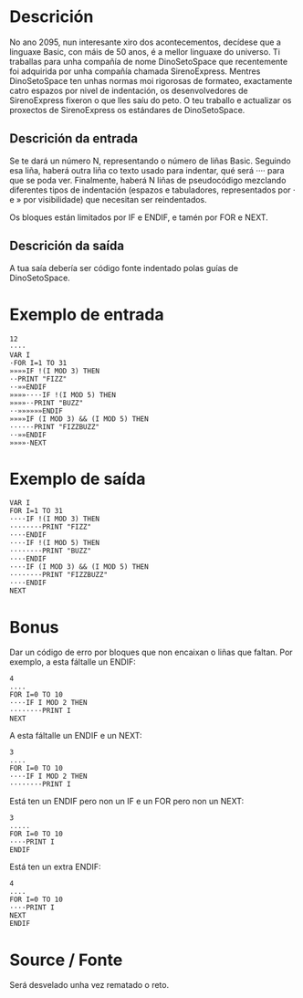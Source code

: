 # Descrición

No ano 2095, nun interesante xiro dos acontecementos, decídese que a linguaxe Basic, con máis de 50 anos, é a mellor linguaxe do universo. Ti traballas para unha compañía de nome DinoSetoSpace que recentemente foi adquirida por unha compañía chamada SirenoExpress. Mentres DinoSetoSpace ten unhas normas moi rigorosas de formateo, exactamente catro espazos por nivel de indentación, os desenvolvedores de SirenoExpress fixeron o que lles saíu do peto. O teu traballo e actualizar os proxectos de SirenoExpress os estándares de DinoSetoSpace.

## Descrición da entrada

Se te dará un número N, representando o número de liñas Basic. Seguindo esa liña, haberá outra liña co texto usado para indentar, qué será ···· para que se poda ver. Finalmente, haberá N liñas de pseudocódigo mezclando diferentes tipos de indentación (espazos e tabuladores, representados por · e » por visibilidade) que necesitan ser reindentados.

Os bloques están limitados por IF e ENDIF, e tamén por FOR e NEXT.

## Descrición da saída

A tua saía debería ser código fonte indentado polas guías de DinoSetoSpace.

# Exemplo de entrada

```
12
····
VAR I
·FOR I=1 TO 31
»»»»IF !(I MOD 3) THEN
··PRINT "FIZZ"
··»»ENDIF
»»»»····IF !(I MOD 5) THEN
»»»»··PRINT "BUZZ"
··»»»»»»ENDIF
»»»»IF (I MOD 3) && (I MOD 5) THEN
······PRINT "FIZZBUZZ"
··»»ENDIF
»»»»·NEXT
```

# Exemplo de saída

```
VAR I
FOR I=1 TO 31
····IF !(I MOD 3) THEN
········PRINT "FIZZ"
····ENDIF
····IF !(I MOD 5) THEN
········PRINT "BUZZ"
····ENDIF
····IF (I MOD 3) && (I MOD 5) THEN
········PRINT "FIZZBUZZ"
····ENDIF
NEXT
```

# Bonus

Dar un código de erro por bloques que non encaixan o liñas que faltan. Por exemplo, a esta fáltalle un ENDIF:

```
4
....
FOR I=0 TO 10
····IF I MOD 2 THEN
········PRINT I
NEXT
```

A esta fáltalle un ENDIF e un NEXT:

```
3
....
FOR I=0 TO 10
····IF I MOD 2 THEN
········PRINT I
```

Está ten un ENDIF pero non un IF e un FOR pero non un NEXT:

```
3
.....
FOR I=0 TO 10
····PRINT I
ENDIF
```

Está ten un extra ENDIF:

```
4
....
FOR I=0 TO 10
····PRINT I
NEXT
ENDIF
```

# Source / Fonte 

Será desvelado unha vez rematado o reto.
